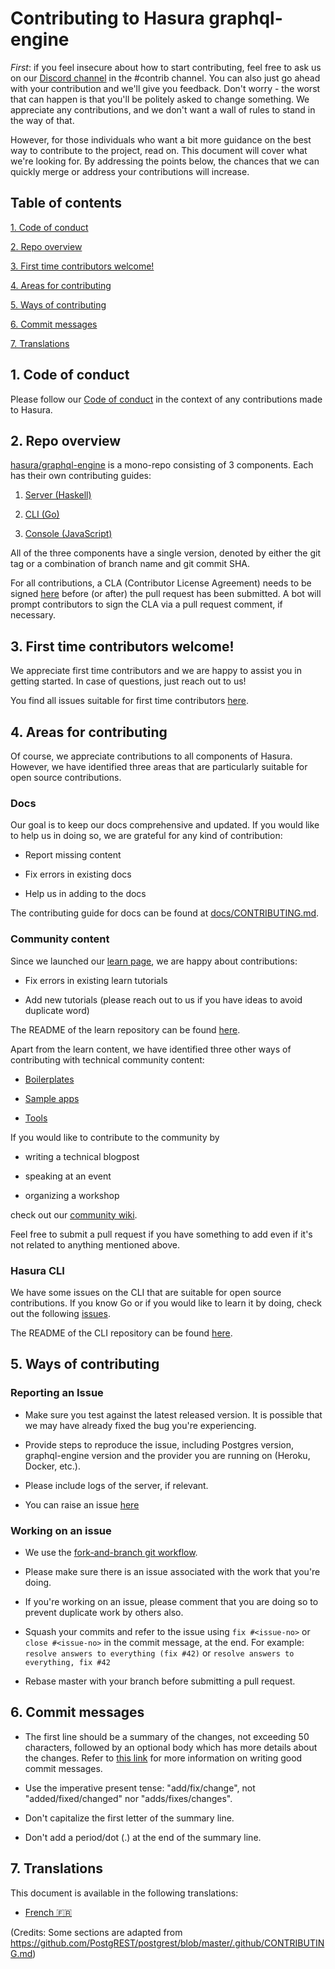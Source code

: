 # Contributing to Hasura graphql-engine

_First_: if you feel insecure about how to start contributing, feel free to ask us on our [Discord channel](https://discordapp.com/invite/hasura) in the #contrib channel. You can also just go ahead with your contribution and we'll give you feedback. Don't worry - the worst that can happen is that you'll be politely asked to change something. We appreciate any contributions, and we don't want a wall of rules to stand in the way of that.

However, for those individuals who want a bit more guidance on the best way to contribute to the project, read on. This document will cover what we're looking for. By addressing the points below, the chances that we
can quickly merge or address your contributions will increase.

## Table of contents

[1. Code of conduct ](#code-of-conduct)

[2. Repo overview ](#overview)

[3. First time contributors welcome! ](#first-timers)

[4. Areas for contributing ](#areas)

[5. Ways of contributing ](#ways)

[6. Commit messages ](#commit-messages)

[7. Translations ](#translations)

<a name="code-of-conduct"></a>

## 1. Code of conduct

Please follow our [Code of conduct](code-of-conduct.md) in the context of any contributions made to Hasura.

<a name="overview"></a>

## 2. Repo overview

[hasura/graphql-engine](https://github.com/hasura/graphql-engine) is a mono-repo
consisting of 3 components. Each has their own contributing guides:

1. [Server (Haskell)](server/CONTRIBUTING.md)

2. [CLI (Go)](cli/CONTRIBUTING.md)

3. [Console (JavaScript)](console/README.md#contributing-to-hasura-console)

All of the three components have a single version, denoted by either the git tag or a combination of branch name and git commit SHA.

For all contributions, a CLA (Contributor License Agreement) needs to be signed [here](https://cla-assistant.io/hasura/graphql-engine) before (or after) the pull request has been submitted. A bot will prompt contributors to sign the CLA via a pull request comment, if necessary.

<a name="first-timers"></a>

## 3. First time contributors welcome!

We appreciate first time contributors and we are happy to assist you in getting started. In case of questions, just reach out to us!

You find all issues suitable for first time contributors [here](https://github.com/hasura/graphql-engine/issues?q=is%3Aopen+is%3Aissue+label%3A%22good+first+issue%22).

<a name="areas"></a>

## 4. Areas for contributing

Of course, we appreciate contributions to all components of Hasura. However, we have identified three areas that are particularly suitable for open source contributions.

### Docs

Our goal is to keep our docs comprehensive and updated. If you would like to help us in doing so, we are grateful for any kind of contribution:

- Report missing content

- Fix errors in existing docs

- Help us in adding to the docs

The contributing guide for docs can be found at [docs/CONTRIBUTING.md](docs/CONTRIBUTING.md).

### Community content

Since we launched our [learn page](https://hasura.io/learn/), we are happy about contributions:

- Fix errors in existing learn tutorials

- Add new tutorials (please reach out to us if you have ideas to avoid duplicate word)

The README of the learn repository can be found [here](https://github.com/hasura/learn-graphql).

Apart from the learn content, we have identified three other ways of contributing with technical community content:

- [Boilerplates](https://github.com/hasura/graphql-engine/tree/master/community/boilerplates)

- [Sample apps](https://github.com/hasura/graphql-engine/tree/master/community/sample-apps)

- [Tools](community/tools)

If you would like to contribute to the community by

- writing a technical blogpost

- speaking at an event

- organizing a workshop

check out our [community wiki](https://github.com/hasura/graphql-engine/wiki/Community-Wiki).

Feel free to submit a pull request if you have something to add even if it's not related to anything mentioned above.

### Hasura CLI

We have some issues on the CLI that are suitable for open source contributions. If you know Go or if you would like to learn it by doing, check out the following [issues](https://github.com/hasura/graphql-engine/issues?q=is%3Aopen+is%3Aissue+label%3Ac%2Fcli+label%3A%22help+wanted%22).

The README of the CLI repository can be found [here](https://github.com/hasura/graphql-engine/tree/master/cli).

<a name="ways"></a>

## 5. Ways of contributing

### Reporting an Issue

- Make sure you test against the latest released version. It is possible that we may have already fixed the bug you're experiencing.

- Provide steps to reproduce the issue, including Postgres version,
  graphql-engine version and the provider you are running on (Heroku, Docker, etc.).

- Please include logs of the server, if relevant.

- You can raise an issue [here](https://github.com/hasura/graphql-engine/issues/new/choose)

### Working on an issue

- We use the [fork-and-branch git workflow](https://blog.scottlowe.org/2015/01/27/using-fork-branch-git-workflow/).

- Please make sure there is an issue associated with the work that you're doing.

- If you're working on an issue, please comment that you are doing so to prevent duplicate work by others also.

- Squash your commits and refer to the issue using `fix #<issue-no>` or `close #<issue-no>` in the commit message, at the end.
  For example: `resolve answers to everything (fix #42)` or `resolve answers to everything, fix #42`

- Rebase master with your branch before submitting a pull request.

<a name="commit-messages"></a>

## 6. Commit messages

- The first line should be a summary of the changes, not exceeding 50
  characters, followed by an optional body which has more details about the
  changes. Refer to [this link](https://github.com/erlang/otp/wiki/writing-good-commit-messages)
  for more information on writing good commit messages.

- Use the imperative present tense: "add/fix/change", not "added/fixed/changed" nor "adds/fixes/changes".

- Don't capitalize the first letter of the summary line.

- Don't add a period/dot (.) at the end of the summary line.

<a name="translations"></a>

## 7. Translations

This document is available in the following translations:

- [French 🇫🇷](translations/CONTRIBUTING.french.md)

(Credits: Some sections are adapted from https://github.com/PostgREST/postgrest/blob/master/.github/CONTRIBUTING.md)
